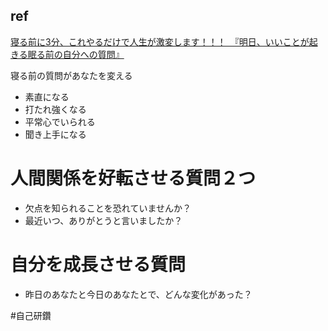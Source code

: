 
## ref

[寝る前に3分、これやるだけで人生が激変します！！！　『明日、いいことが起きる眠る前の自分への質問』](https://www.youtube.com/watch?v=Wyj_Tc1nPTI)


寝る前の質問があなたを変える
- 素直になる
- 打たれ強くなる
- 平常心でいられる
- 聞き上手になる

# 人間関係を好転させる質問２つ

- 欠点を知られることを恐れていませんか？
- 最近いつ、ありがとうと言いましたか？

# 自分を成長させる質問

- 昨日のあなたと今日のあなたとで、どんな変化があった？


#自己研鑽 